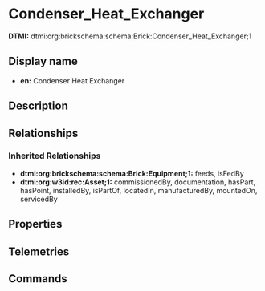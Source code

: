 # Condenser_Heat_Exchanger
**DTMI:** dtmi:org:brickschema:schema:Brick:Condenser_Heat_Exchanger;1
## Display name
- **en:** Condenser Heat Exchanger
## Description
## Relationships
### Inherited Relationships
* **dtmi:org:brickschema:schema:Brick:Equipment;1:** feeds, isFedBy
* **dtmi:org:w3id:rec:Asset;1:** commissionedBy, documentation, hasPart, hasPoint, installedBy, isPartOf, locatedIn, manufacturedBy, mountedOn, servicedBy
## Properties
## Telemetries
## Commands
